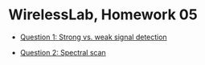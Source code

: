 # WirelessLab, Homework 05

* [Question 1: Strong vs. weak signal detection](Question1.md)

* [Question 2: Spectral scan](Question2.md)
